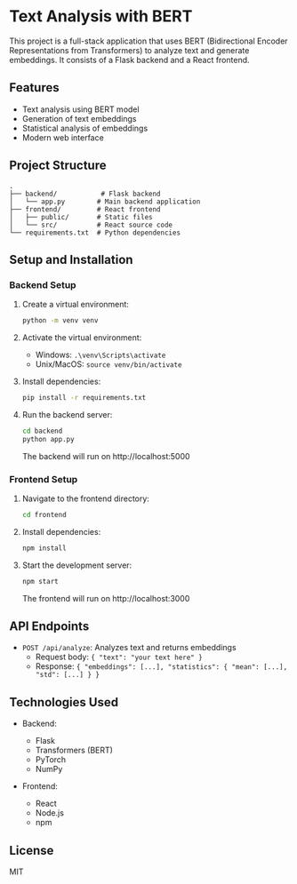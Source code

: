 # Text Analysis with BERT

This project is a full-stack application that uses BERT (Bidirectional Encoder Representations from Transformers) to analyze text and generate embeddings. It consists of a Flask backend and a React frontend.

## Features

- Text analysis using BERT model
- Generation of text embeddings
- Statistical analysis of embeddings
- Modern web interface

## Project Structure

```
.
├── backend/           # Flask backend
│   └── app.py        # Main backend application
├── frontend/         # React frontend
│   ├── public/       # Static files
│   └── src/          # React source code
└── requirements.txt  # Python dependencies
```

## Setup and Installation

### Backend Setup

1. Create a virtual environment:
   ```bash
   python -m venv venv
   ```

2. Activate the virtual environment:
   - Windows: `.\venv\Scripts\activate`
   - Unix/MacOS: `source venv/bin/activate`

3. Install dependencies:
   ```bash
   pip install -r requirements.txt
   ```

4. Run the backend server:
   ```bash
   cd backend
   python app.py
   ```
   The backend will run on http://localhost:5000

### Frontend Setup

1. Navigate to the frontend directory:
   ```bash
   cd frontend
   ```

2. Install dependencies:
   ```bash
   npm install
   ```

3. Start the development server:
   ```bash
   npm start
   ```
   The frontend will run on http://localhost:3000

## API Endpoints

- `POST /api/analyze`: Analyzes text and returns embeddings
  - Request body: `{ "text": "your text here" }`
  - Response: `{ "embeddings": [...], "statistics": { "mean": [...], "std": [...] } }`

## Technologies Used

- Backend:
  - Flask
  - Transformers (BERT)
  - PyTorch
  - NumPy

- Frontend:
  - React
  - Node.js
  - npm

## License

MIT 